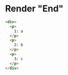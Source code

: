 # Render "End"
```html
<div>
  <p>
    1: a
  </p>
  <p>
    2: b
  </p>
  <p>
    3: c
  </p>
</div>
```